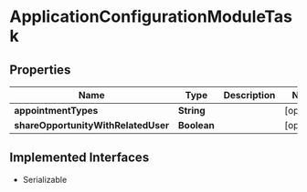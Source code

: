 

# ApplicationConfigurationModuleTask


## Properties

| Name | Type | Description | Notes |
|------------ | ------------- | ------------- | -------------|
|**appointmentTypes** | **String** |  |  [optional] |
|**shareOpportunityWithRelatedUser** | **Boolean** |  |  [optional] |


## Implemented Interfaces

* Serializable

